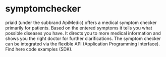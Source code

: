 # symptomchecker
priaid (under the subbrand ApiMedic) offers a medical symptom checker primarily for patients. Based on the entered symptoms it tells you what possible diseases you have. It directs you to more medical information and shows you the right doctor for further clarifications. The symptom checker can be integrated via the flexible API (Application Programming Interface). Find here code examples (SDK).
